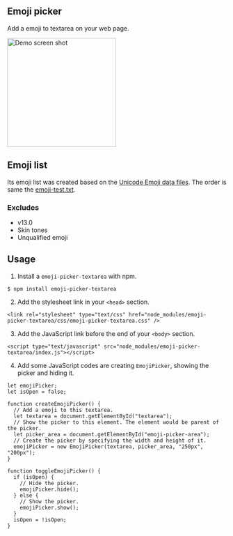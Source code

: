 ## Emoji picker

Add a emoji to textarea on your web page.

<img src="https://raw.githubusercontent.com/takopom/emoji-picker-textarea/master/demo.png" alt="Demo screen shot" width="250px">

## Emoji list

Its emoji list was created based on the [Unicode Emoji data files](https://unicode.org/Public/emoji/13.0/).
The order is same the [emoji-test.txt](https://unicode.org/Public/emoji/13.0/emoji-test.txt).

### Excludes

- v13.0
- Skin tones
- Unqualified emoji

## Usage

1. Install a `emoji-picker-textarea` with npm.

```
$ npm install emoji-picker-textarea
```

2. Add the stylesheet link in your `<head>` section.

```
<link rel="stylesheet" type="text/css" href="node_modules/emoji-picker-textarea/css/emoji-picker-textarea.css" />
```

3. Add the JavaScript link before the end of your `<body>` section.

```
<script type="text/javascript" src="node_modules/emoji-picker-textarea/index.js"></script>
```

4. Add some JavaScript codes are creating `EmojiPicker`, showing the picker and hiding it.

```
let emojiPicker;
let isOpen = false;

function createEmojiPicker() {
  // Add a emoji to this textarea.
  let textarea = document.getElementById("textarea");
  // Show the picker to this element. The element would be parent of the picker.
  let picker_area = document.getElementById("emoji-picker-area");
  // Create the picker by specifying the width and height of it.
  emojiPicker = new EmojiPicker(textarea, picker_area, "250px", "200px");
}

function toggleEmojiPicker() {
  if (isOpen) {
    // Hide the picker.
    emojiPicker.hide();
  } else {
    // Show the picker.
    emojiPicker.show();
  }
  isOpen = !isOpen;
}
```
